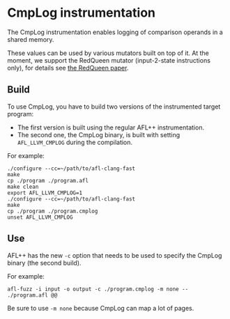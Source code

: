 # CmpLog instrumentation

The CmpLog instrumentation enables logging of comparison operands in a shared
memory.

These values can be used by various mutators built on top of it. At the moment,
we support the RedQueen mutator (input-2-state instructions only), for details
see
[the RedQueen paper](https://www.syssec.ruhr-uni-bochum.de/media/emma/veroeffentlichungen/2018/12/17/NDSS19-Redqueen.pdf).

## Build

To use CmpLog, you have to build two versions of the instrumented target
program:

* The first version is built using the regular AFL++ instrumentation.
* The second one, the CmpLog binary, is built with setting `AFL_LLVM_CMPLOG`
  during the compilation.

For example:

```
./configure --cc=~/path/to/afl-clang-fast
make
cp ./program ./program.afl
make clean
export AFL_LLVM_CMPLOG=1
./configure --cc=~/path/to/afl-clang-fast
make
cp ./program ./program.cmplog
unset AFL_LLVM_CMPLOG
```

## Use

AFL++ has the new `-c` option that needs to be used to specify the CmpLog binary
(the second build).

For example:

```
afl-fuzz -i input -o output -c ./program.cmplog -m none -- ./program.afl @@
```

Be sure to use `-m none` because CmpLog can map a lot of pages.